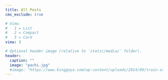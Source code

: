```yaml
---
title: All Posts
cms_exclude: true

# View.
#   1 = List
#   2 = Compact
#   3 = Card
view: 3

# Optional header image (relative to `static/media/` folder).
header:
  caption: ""
  image: "pachi.jpg"
  #image: "https://www.kinggoya.com/wp-content/uploads/2014/09/train-summer-med1-1068x580.jpg"
---
```

